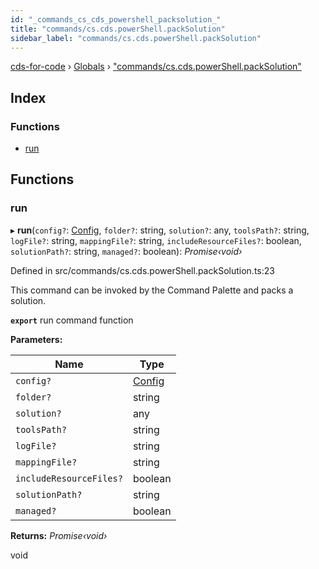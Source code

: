 ```yaml
---
id: "_commands_cs_cds_powershell_packsolution_"
title: "commands/cs.cds.powerShell.packSolution"
sidebar_label: "commands/cs.cds.powerShell.packSolution"
---
```


[cds-for-code](../index.md) › [Globals](../globals.md) › ["commands/cs.cds.powerShell.packSolution"](_commands_cs_cds_powershell_packsolution_.md)

## Index

### Functions

* [run](_commands_cs_cds_powershell_packsolution_.md#run)

## Functions

###  run

▸ **run**(`config?`: [Config](../interfaces/_api_cds_webapi_cdswebapi_.cdswebapi.config.md), `folder?`: string, `solution?`: any, `toolsPath?`: string, `logFile?`: string, `mappingFile?`: string, `includeResourceFiles?`: boolean, `solutionPath?`: string, `managed?`: boolean): *Promise‹void›*

Defined in src/commands/cs.cds.powerShell.packSolution.ts:23

This command can be invoked by the Command Palette and packs a solution.

**`export`** run command function

**Parameters:**

Name | Type |
------ | ------ |
`config?` | [Config](../interfaces/_api_cds_webapi_cdswebapi_.cdswebapi.config.md) |
`folder?` | string |
`solution?` | any |
`toolsPath?` | string |
`logFile?` | string |
`mappingFile?` | string |
`includeResourceFiles?` | boolean |
`solutionPath?` | string |
`managed?` | boolean |

**Returns:** *Promise‹void›*

void
